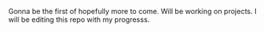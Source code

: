 Gonna be the first of hopefully more to come. Will be working on projects. I will be editing this repo with my progresss.
